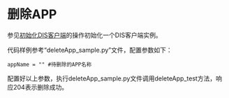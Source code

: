 # 删除APP<a name="dayu_06_0038"></a>

参见[初始化DIS客户端](初始化DIS客户端-2.md)的操作初始化一个DIS客户端实例。

代码样例参考“deleteApp\_sample.py”文件，配置参数如下：

```
appName = "" #待删除的APP名称   
```

配置好以上参数，执行deleteApp\_sample.py文件调用deleteApp\_test方法，响应204表示删除成功。

